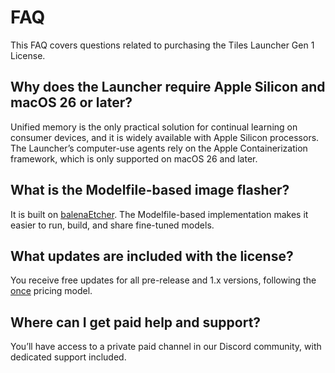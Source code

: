# FAQ  
This FAQ covers questions related to purchasing the Tiles Launcher Gen 1 License.

## Why does the Launcher require Apple Silicon and macOS 26 or later?  
Unified memory is the only practical solution for continual learning on consumer devices, and it is widely available with Apple Silicon processors. The Launcher’s computer-use agents rely on the Apple Containerization framework, which is only supported on macOS 26 and later.  

## What is the Modelfile-based image flasher?  
It is built on [balenaEtcher](https://etcher.balena.io/). The Modelfile-based implementation makes it easier to run, build, and share fine-tuned models.  

## What updates are included with the license?  
You receive free updates for all pre-release and 1.x versions, following the [once](https://once.com/) pricing model.  

## Where can I get paid help and support?  
You’ll have access to a private paid channel in our Discord community, with dedicated support included.
